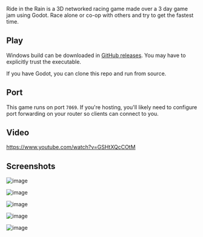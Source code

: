Ride in the Rain is a 3D networked racing game made over a 3 day game jam using Godot. Race alone or co-op with others and try to get the fastest time.

## Play

Windows build can be downloaded in [GitHub releases](https://github.com/maxrchung/ride_in_the_rain/releases). You may have to explicitly trust the executable.

If you have Godot, you can clone this repo and run from source.

## Port

This game runs on port `7069`. If you're hosting, you'll likely need to configure port forwarding on your router so clients can connect to you.

## Video
https://www.youtube.com/watch?v=GSHtXQcCOtM

## Screenshots
![image](https://github.com/maxrchung/ride_in_the_rain/assets/3955187/f4ab9ac0-f776-440e-ba13-ab35b3bc8042)

![image](https://github.com/maxrchung/ride_in_the_rain/assets/3955187/5f3eda14-ac2b-451b-9a8c-a2384e804e2f)

![image](https://github.com/maxrchung/ride_in_the_rain/assets/3955187/942f2f02-c410-44c6-87eb-119f3cc3f1ac)

![image](https://github.com/maxrchung/ride_in_the_rain/assets/3955187/89d4266e-23bb-43e8-9bb5-754546105ddb)

![image](https://github.com/maxrchung/ride_in_the_rain/assets/3955187/5a9c9e7e-f382-4b07-8153-168da9ca9f6e)
